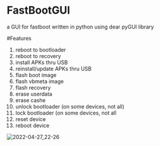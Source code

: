 # FastBootGUI
a GUI for fastboot written in python using dear pyGUI library

#Features
1. reboot to bootloader
2. reboot to recovery
3. install APKs thru USB
4. reinstall/update APKs thru USB
5. flash boot image
6. flash vbmeta image
7. flash recovery
8. erase userdata
9. erase cashe
10. unlock bootloader (on some devices, not all)
11. lock bootloader (on some devices, not all
12. reset device
13. reboot device



![2022-04-27_22-26](https://user-images.githubusercontent.com/69902518/165604839-72c805b5-f677-41f7-b81a-471a1d26f1ac.png)
